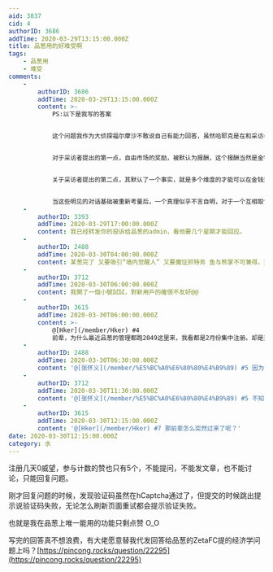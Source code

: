 ```yaml
---
aid: 3837
cid: 4
authorID: 3686
addTime: 2020-03-29T13:15:00.000Z
title: 品葱用的好难受啊
tags:
    - 品葱用
    - 难受
comments:
    -
        authorID: 3686
        addTime: 2020-03-29T13:15:00.000Z
        content: >-
            PS:以下是我写的答案


            这个问题我作为大侦探福尔摩沙不敢说自己有能力回答，虽然哈耶克是在和采访者共同承认的一些自明的基础上展开讨论，不过此处容我再对那些自明的基础重新探讨一下


            对于采访者提出的第一点，自由市场的奖励，被默认为报酬，这个报酬当然是金钱的，同样这个报酬也被认为是限于市场内的。现代经济学有一个效用理论，更多的是针对消费者所购买到的事物，消费者为消费品的效用支付价格，那么作为劳动者这种在市场上出卖劳动商品的人，似乎就变成了完全的客体，他在竞争之下只能被消费者还有其他的最低价格的出卖者定价。但是，价格的本质又在于自愿的交易，如果劳动者的意愿是放弃部分收益，而采取更高的不会有买家的定价，这个劳动者是否可以得到金钱之外甚至市场之外的某种效用呢？


            关于采访者提出的第二点，其默认了一个事实，就是多个维度的才能可以在金钱这同一个维度上进行量化，并且这个才能被限定于取悦市场上的他人的才能，这也是哈耶克的回复所补充的。


            当这些明见的对话基础被重新考量后，一个真理似乎不言自明，对于一个互相取悦他人的基础(效用)上建立的市场，理性人当然是被客体化的，并且取决于集体中那个出价最低的他者。
    -
        authorID: 3393
        addTime: 2020-03-29T17:00:00.000Z
        content: 我已经转发你的投诉给品葱的admin，看他要几个星期才能回应。
    -
        authorID: 2488
        addTime: 2020-03-30T04:00:00.000Z
        content: 某葱完了 又要吸引“墙内觉醒人” 又要魔怔抓特务 鱼与熊掌不可兼得，这个道理不懂？
    -
        authorID: 3712
        addTime: 2020-03-30T06:00:00.000Z
        content: 我開了一個小號試試，對新用戶的確很不友好@@
    -
        authorID: 3615
        addTime: 2020-03-30T06:00:00.000Z
        content: >-
            @[Hker](/member/Hker) #4
            前辈，为什么最近品葱的管理都跑2049这里来，我看都是2月份集中注册。却是这个月集中聊天
    -
        authorID: 2488
        addTime: 2020-03-30T06:30:00.000Z
        content: '@[张怀义](/member/%E5%BC%A0%E6%80%80%E4%B9%89) #5 因为这个月是怀旧经典重温月'
    -
        authorID: 3712
        addTime: 2020-03-30T11:30:00.000Z
        content: '@[张怀义](/member/%E5%BC%A0%E6%80%80%E4%B9%89) #5 不知道呢'
    -
        authorID: 3615
        addTime: 2020-03-30T12:15:00.000Z
        content: '@[Hker](/member/Hker) #7 那前辈怎么突然过来了呢？'
date: 2020-03-30T12:15:00.000Z
category: 水
---
```


注册几天0威望，参与计数的赞也只有5个，不能提问，不能发文章，也不能讨论，只能回复问题。

刚才回复问题的时候，发现验证码虽然在hCaptcha通过了，但提交的时候跳出提示说验证码失败，无论怎么刷新页面重试都会提示验证失败。

也就是我在品葱上唯一能用的功能只剩点赞 O\_O

写完的回答真不想浪费，有大佬愿意替我代发回答给品葱的ZetaFC提的经济学问题上吗？[https://pincong.rocks/question/22295](https://pincong.rocks/question/22295)
